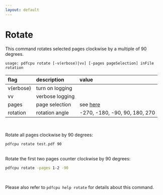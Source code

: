 ```yaml
---
layout: default
---
```


# Rotate

This command rotates selected pages clockwise by a multiple of 90 degrees.

```
usage: pdfcpu rotate [-v(erbose)|vv] [-pages pageSelection] inFile rotation
```

| flag         | description       | value
|:-------------|:------------------|:-----
| v(erbose)    | turn on logging   |
| vv           | verbose logging   |
| pages        | page selection    | see [here]()
| rotation     | rotation angle    | -270, -180, -90, 90, 180, 270  
<br>

Rotate all pages clockwise by 90 degrees:<br>
```sh
pdfcpu rotate test.pdf 90
```
<br>
Rotate the first two pages counter clockwise by 90 degrees:

```sh
pdfcpu rotate -pages 1-2 -90
```

<br>

Please also refer to `pdfcpu help rotate` for details about this command.